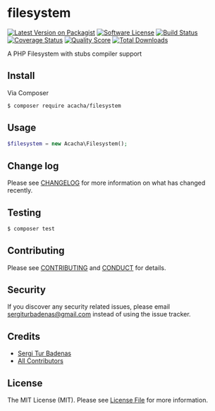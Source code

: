 # filesystem

[![Latest Version on Packagist][ico-version]][link-packagist]
[![Software License][ico-license]](LICENSE.md)
[![Build Status][ico-travis]][link-travis]
[![Coverage Status][ico-scrutinizer]][link-scrutinizer]
[![Quality Score][ico-code-quality]][link-code-quality]
[![Total Downloads][ico-downloads]][link-downloads]

A PHP Filesystem with stubs compiler support

## Install

Via Composer

``` bash
$ composer require acacha/filesystem
```

## Usage

``` php
$filesystem = new Acacha\Filesystem();
```

## Change log

Please see [CHANGELOG](CHANGELOG.md) for more information on what has changed recently.

## Testing

``` bash
$ composer test
```

## Contributing

Please see [CONTRIBUTING](CONTRIBUTING.md) and [CONDUCT](CONDUCT.md) for details.

## Security

If you discover any security related issues, please email sergiturbadenas@gmail.com instead of using the issue tracker.

## Credits

- [Sergi Tur Badenas][link-author]
- [All Contributors][link-contributors]

## License

The MIT License (MIT). Please see [License File](LICENSE.md) for more information.

[ico-version]: https://img.shields.io/packagist/v/acacha/filesystem.svg?style=flat-square
[ico-license]: https://img.shields.io/badge/license-MIT-brightgreen.svg?style=flat-square
[ico-travis]: https://img.shields.io/travis/acacha/filesystem/master.svg?style=flat-square
[ico-scrutinizer]: https://img.shields.io/scrutinizer/coverage/g/acacha/filesystem.svg?style=flat-square
[ico-code-quality]: https://img.shields.io/scrutinizer/g/acacha/filesystem.svg?style=flat-square
[ico-downloads]: https://img.shields.io/packagist/dt/acacha/filesystem.svg?style=flat-square

[link-packagist]: https://packagist.org/packages/acacha/filesystem
[link-travis]: https://travis-ci.org/acacha/filesystem
[link-scrutinizer]: https://scrutinizer-ci.com/g/acacha/filesystem/code-structure
[link-code-quality]: https://scrutinizer-ci.com/g/acacha/filesystem
[link-downloads]: https://packagist.org/packages/acacha/filesystem
[link-author]: https://github.com/acacha
[link-contributors]: ../../contributors
